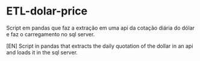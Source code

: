 # ETL-dolar-price

Script em pandas que faz a extração em uma api da cotação diária do dólar e faz o carregamento no sql server.

[EN] Script in pandas that extracts the daily quotation of the dollar in an api and loads it in the sql server.
